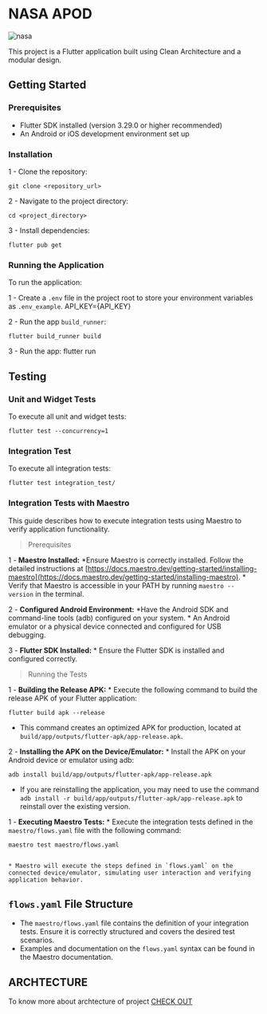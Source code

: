 # NASA APOD

![nasa](https://github.com/user-attachments/assets/50183e03-cf65-4075-be7c-ce0625ead770)

This project is a Flutter application built using Clean Architecture and a modular design.

## Getting Started

### Prerequisites

* Flutter SDK installed (version 3.29.0 or higher recommended)
* An Android or iOS development environment set up

### Installation

1 -  Clone the repository:

    git clone <repository_url>

2 -  Navigate to the project directory:

    cd <project_directory>

3 -  Install dependencies:

    flutter pub get

### Running the Application

To run the application:

1 -  Create a `.env` file in the project root to store your environment variables as `.env_example`.
    API_KEY={API_KEY}

2 -  Run the app `build_runner`:

    flutter build_runner build

3 -  Run the app:
    flutter run

## Testing

### Unit and Widget Tests

To execute all unit and widget tests:

    flutter test --concurrency=1

### Integration Test

To execute all integration tests:

    flutter test integration_test/

### Integration Tests with Maestro

This guide describes how to execute integration tests using Maestro to verify application functionality.

> Prerequisites

1 -  **Maestro Installed:**
    *Ensure Maestro is correctly installed. Follow the detailed instructions at [https://docs.maestro.dev/getting-started/installing-maestro](https://docs.maestro.dev/getting-started/installing-maestro).
    * Verify that Maestro is accessible in your PATH by running `maestro --version` in the terminal.

2 -  **Configured Android Environment:**
    *Have the Android SDK and command-line tools (adb) configured on your system.
    * An Android emulator or a physical device connected and configured for USB debugging.

3 -  **Flutter SDK Installed:**
    * Ensure the Flutter SDK is installed and configured correctly.

> Running the Tests

1 -  **Building the Release APK:**
    * Execute the following command to build the release APK of your Flutter application:

    flutter build apk --release

* This command creates an optimized APK for production, located at `build/app/outputs/flutter-apk/app-release.apk`.

2 -  **Installing the APK on the Device/Emulator:**
    * Install the APK on your Android device or emulator using adb:

    adb install build/app/outputs/flutter-apk/app-release.apk

* If you are reinstalling the application, you may need to use the command `adb install -r build/app/outputs/flutter-apk/app-release.apk` to reinstall over the existing version.

1 - **Executing Maestro Tests:**
    * Execute the integration tests defined in the `maestro/flows.yaml` file with the following command:

    maestro test maestro/flows.yaml


    * Maestro will execute the steps defined in `flows.yaml` on the connected device/emulator, simulating user interaction and verifying application behavior.

## `flows.yaml` File Structure

* The `maestro/flows.yaml` file contains the definition of your integration tests. Ensure it is correctly structured and covers the desired test scenarios.
* Examples and documentation on the `flows.yaml` syntax can be found in the Maestro documentation.

## ARCHTECTURE

To know more about archtecture of project [CHECK OUT](ARCHTECTURE.md)

